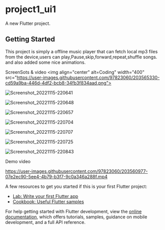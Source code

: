 # project1_ui1

A new Flutter project.

## Getting Started

This project is simply a offline music player that can fetch local mp3 files from the device,users can  play,Pause,skip,forward,repeat,shuffle songs.                        
and also added some nice animations.

ScreenSots & video
<img align="center" alt=Coding" width="400"  src="https://user-images.githubusercontent.com/97823060/203565330-cd59a9ba-446d-4df2-bcb8-34fb3f834aad.png">

![Screenshot_20221115-220641](https://user-images.githubusercontent.com/97823060/203565330-cd59a9ba-446d-4df2-bcb8-34fb3f834aad.png)

![Screenshot_20221115-220648](https://user-images.githubusercontent.com/97823060/203565334-9be92bf7-0c3b-483f-af85-0614f55844f0.png)

![Screenshot_20221115-220657](https://user-images.githubusercontent.com/97823060/203565341-8ca48448-e29d-4e11-a9fb-675233f4f4f0.png)

![Screenshot_20221115-220704](https://user-images.githubusercontent.com/97823060/203565348-844cebe7-f2d5-481a-b39d-22efe9d6c11d.png)

![Screenshot_20221115-220707](https://user-images.githubusercontent.com/97823060/203565359-9d725273-a9e2-4ca1-ad7f-d27d9058dd48.png)

![Screenshot_20221115-220725](https://user-images.githubusercontent.com/97823060/203565364-05a52929-5fd2-4652-b63d-03ca7e8bd79a.png)

![Screenshot_20221115-220843](https://user-images.githubusercontent.com/97823060/203565373-7db3aa23-a8c7-49d8-927c-2c735e66e7b4.png)

Demo video

https://user-images.githubusercontent.com/97823060/203560977-07e2ec90-5ee4-4b79-b3f7-9c0a346a288f.mp4

A few resources to get you started if this is your first Flutter project:

- [Lab: Write your first Flutter app](https://docs.flutter.dev/get-started/codelab)
- [Cookbook: Useful Flutter samples](https://docs.flutter.dev/cookbook)

For help getting started with Flutter development, view the
[online documentation](https://docs.flutter.dev/), which offers tutorials,
samples, guidance on mobile development, and a full API reference.
